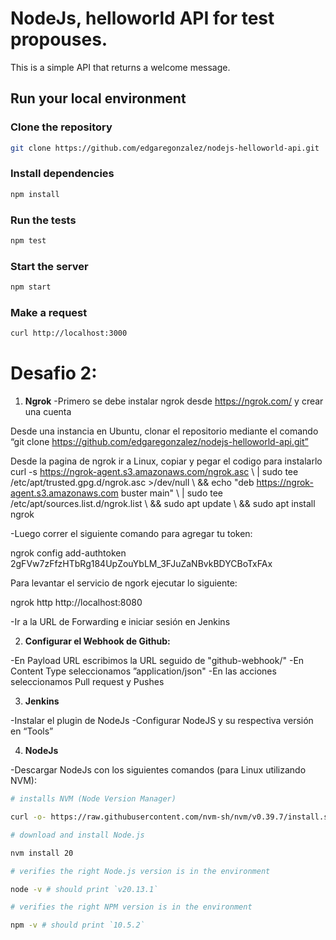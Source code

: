 # NodeJs, helloworld API for test propouses.

This is a simple API that returns a welcome message.

## Run your local environment

### Clone the repository
```bash
git clone https://github.com/edgaregonzalez/nodejs-helloworld-api.git
```

### Install dependencies
```bash
npm install
```

### Run the tests
```bash
npm test
```

### Start the server
```bash
npm start
```

### Make a request
```bash
curl http://localhost:3000
```
# Desafio 2:

1. **Ngrok**
-Primero se debe instalar ngrok desde https://ngrok.com/  y crear una cuenta 

Desde una instancia en Ubuntu, clonar el repositorio mediante el comando “git clone https://github.com/edgaregonzalez/nodejs-helloworld-api.git” 

Desde la pagina de ngrok ir a Linux, copiar y pegar el codigo para instalarlo 
curl -s https://ngrok-agent.s3.amazonaws.com/ngrok.asc \ 
	| sudo tee /etc/apt/trusted.gpg.d/ngrok.asc >/dev/null \ 
	&& echo "deb https://ngrok-agent.s3.amazonaws.com buster main" \ 
	| sudo tee /etc/apt/sources.list.d/ngrok.list \ 
	&& sudo apt update \ 
	&& sudo apt install ngrok

-Luego correr el siguiente comando para agregar tu token: 
 
ngrok config add-authtoken 2gFVw7zFfzHTbRg184UpZouYbLM_3FJuZaNBvkBDYCBoTxFAx 
 
Para levantar el servicio de ngork ejecutar lo siguiente: 
 
ngrok http http://localhost:8080

-Ir a la URL de Forwarding e iniciar sesión en Jenkins

2. **Configurar el Webhook de Github:**

-En Payload URL escribimos la URL seguido de "github-webhook/"
-En Content Type seleccionamos ”application/json"
-En las acciones seleccionamos Pull request y Pushes

3. **Jenkins**

-Instalar el plugin de NodeJs
-Configurar NodeJS y su respectiva versión en “Tools”

4. **NodeJs**

-Descargar NodeJs con los siguientes comandos (para Linux utilizando NVM): 
 
```bash
# installs NVM (Node Version Manager) 

curl -o- https://raw.githubusercontent.com/nvm-sh/nvm/v0.39.7/install.sh | bash 

# download and install Node.js 

nvm install 20 

# verifies the right Node.js version is in the environment 

node -v # should print `v20.13.1` 

# verifies the right NPM version is in the environment 

npm -v # should print `10.5.2` 
```

